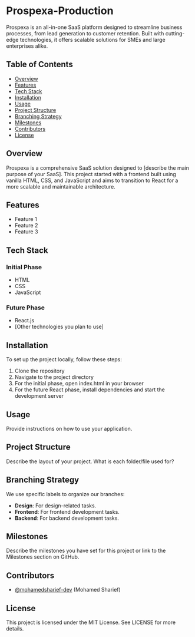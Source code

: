 # Prospexa-Production
Prospexa is an all-in-one SaaS platform designed to streamline business processes, from lead generation to customer retention. Built with cutting-edge technologies, it offers scalable solutions for SMEs and large enterprises alike.
<!DOCTYPE html>
<html lang="en">
<head>
  <meta charset="UTF-8">
</head>
<body>

  <h2>Table of Contents</h2>
  <ul>
    <li><a href="#overview">Overview</a></li>
    <li><a href="#features">Features</a></li>
    <li><a href="#tech-stack">Tech Stack</a></li>
    <li><a href="#installation">Installation</a></li>
    <li><a href="#usage">Usage</a></li>
    <li><a href="#project-structure">Project Structure</a></li>
    <li><a href="#branching-strategy">Branching Strategy</a></li>
    <li><a href="#milestones">Milestones</a></li>
    <li><a href="#contributors">Contributors</a></li>
    <li><a href="#license">License</a></li>
  </ul>

  <h2 id="overview">Overview</h2>
  <p>Prospexa is a comprehensive SaaS solution designed to [describe the main purpose of your SaaS]. This project started with a frontend built using vanilla HTML, CSS, and JavaScript and aims to transition to React for a more scalable and maintainable architecture.</p>

  <h2 id="features">Features</h2>
  <ul>
    <li>Feature 1</li>
    <li>Feature 2</li>
    <li>Feature 3</li>
  </ul>

  <h2 id="tech-stack">Tech Stack</h2>
  <h3>Initial Phase</h3>
  <ul>
    <li>HTML</li>
    <li>CSS</li>
    <li>JavaScript</li>
  </ul>
  <h3>Future Phase</h3>
  <ul>
    <li>React.js</li>
    <li>[Other technologies you plan to use]</li>
  </ul>

  <h2 id="installation">Installation</h2>
  <p>To set up the project locally, follow these steps:</p>
  <ol>
    <li>Clone the repository</li>
    <li>Navigate to the project directory</li>
    <li>For the initial phase, open index.html in your browser</li>
    <li>For the future React phase, install dependencies and start the development server</li>
  </ol>

  <h2 id="usage">Usage</h2>
  <p>Provide instructions on how to use your application.</p>

  <h2 id="project-structure">Project Structure</h2>
  <p>Describe the layout of your project. What is each folder/file used for?</p>

  <h2 id="branching-strategy">Branching Strategy</h2>
  <p>We use specific labels to organize our branches:</p>
  <ul>
    <li><strong>Design</strong>: For design-related tasks.</li>
    <li><strong>Frontend</strong>: For frontend development tasks.</li>
    <li><strong>Backend</strong>: For backend development tasks.</li>
  </ul>

  <h2 id="milestones">Milestones</h2>
  <p>Describe the milestones you have set for this project or link to the Milestones section on GitHub.</p>

  <h2 id="contributors">Contributors</h2>
  <ul>
    <li><a href="https://github.com/mohamedsharief-dev">@mohamedsharief-dev</a> (Mohamed Sharief)</li>
  </ul>

  <h2 id="license">License</h2>
  <p>This project is licensed under the MIT License. See LICENSE for more details.</p>

</body>
</html>
